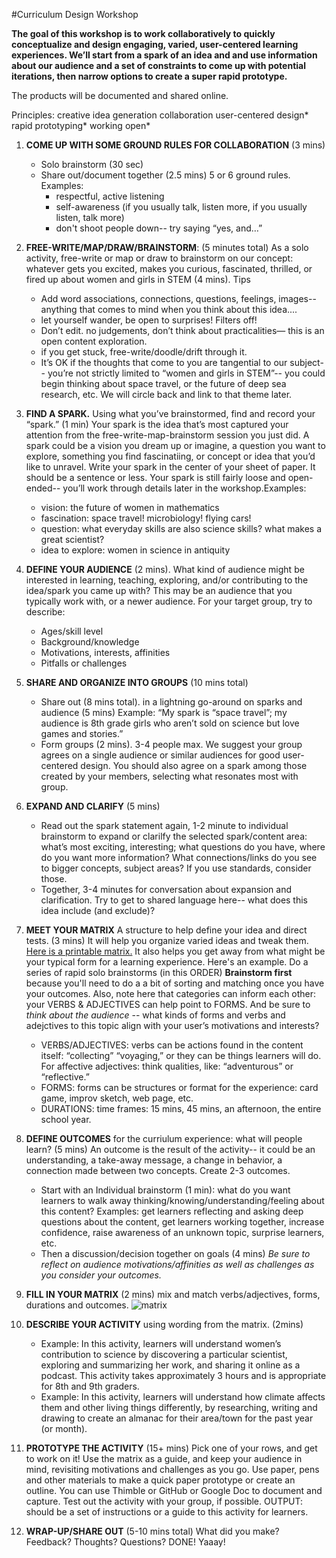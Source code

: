 #Curriculum Design Workshop 

**The goal of this workshop is to work collaboratively to quickly conceptualize and design engaging, varied, user-centered learning experiences. We’ll start from a spark of an idea and and use information about our audience and a set of constraints to come up with potential iterations, then narrow options to create a super rapid prototype.**

The products will be documented and shared online.

Principles: creative idea generation collaboration user-centered design* rapid prototyping* working open*  

1. **COME UP WITH SOME GROUND RULES FOR COLLABORATION** (3 mins)
    * Solo brainstorm (30 sec)
    * Share out/document together (2.5 mins) 5 or 6 ground rules. Examples:
	   * respectful, active listening
	   * self-awareness (if you usually talk, listen more, if you usually listen, talk more)
	   * don't shoot people down-- try saying “yes, and…”
	     
2. **FREE-WRITE/MAP/DRAW/BRAINSTORM**: (5 minutes total) As a solo activity, free-write or map or draw to brainstorm on our concept: whatever gets you excited, makes you curious, fascinated, thrilled, or fired up about women and girls in STEM (4 mins). Tips
	* Add word associations, connections, questions, feelings, images-- anything that comes to mind when you think about this idea.... 
	* let yourself wander, be open to surprises! Filters off! 
	* Don’t edit. no judgements, don’t think about practicalities— this is an open content exploration. 
	* if you get stuck, free-write/doodle/drift through it. 
	* It’s OK if the thoughts that come to you are tangential to our subject-- you’re not strictly limited to “women and girls in STEM”-- you could begin thinking about space travel, or the future of deep sea research, etc. We will circle back and link to that theme later. 

3. **FIND A SPARK.** Using what you’ve brainstormed, find and record your “spark.” (1 min) Your spark is the idea that’s most captured your attention from the free-write-map-brainstorm session you just did. A spark could be a vision you dream up or imagine, a question you want to explore, something you find fascinatiing, or concept or idea that you’d like to unravel. Write your spark in the center of your sheet of paper. It should be a sentence or less. Your spark is still fairly loose and open-ended-- you’ll work through details later in the workshop.Examples: 
	* vision: the future of women in mathematics
	* fascination: space travel! microbiology! flying cars! 
	* question: what everyday skills are also science skills? what makes a great scientist?
	* idea to explore: women in science in antiquity 
	
	
4. **DEFINE YOUR AUDIENCE** (2 mins). What kind of audience might be interested in learning, teaching, exploring, and/or contributing to the idea/spark you came up with? This may be an audience that you typically work with, or a newer audience. For your target group, try to describe: 
	* Ages/skill level 
	* Background/knowledge 
	* Motivations, interests, affinities 
	* Pitfalls or challenges 

5. **SHARE AND ORGANIZE INTO GROUPS** (10 mins total) 
	* Share out (8 mins total). in a lightning go-around on sparks and audience (5 mins) Example: “My spark is “space travel”; my audience is 8th grade girls who aren’t sold on science but love games and stories.” 
	* Form groups (2 mins). 3-4 people max. We suggest your group agrees on a single audience or similar audiences for good user-centered design. You should also agree on a spark among those created by your members, selecting what resonates most with group.

6. **EXPAND AND CLARIFY**   (5 mins)
	* Read out the spark statement again, 1-2 minute to individual brainstorm to expand or clarilfy the  selected spark/content area: what’s most exciting, interesting; what questions do you have, where do you want more information? What connections/links do you see to bigger concepts, subject areas? If you use standards, consider those. 
	* Together, 3-4 minutes for conversation about expansion and clarification. Try to get to shared language here-- what does this idea include (and exclude)?
	
7. **MEET YOUR MATRIX** A structure to help define your idea and direct tests. (3 mins) It will help you organize varied ideas and tweak them. [Here is a printable matrix.](https://github.com/mozillascience/curriculum-design-workshop/blob/master/instructions/matrix.pdf) It also helps you get away from what might be your typical form for a learning experience. Here's an example. Do a series of rapid solo brainstorms (in this ORDER)  **Brainstorm first** because you'll need to do a  a bit of sorting and matching once you have your outcomes. Also, note here that categories can inform each other: your VERBS & ADJECTIVES can help point to FORMS. And be sure to *think about the audience* -- what kinds of forms and verbs and adejctives to this topic align with your user’s motivations and interests?
	* VERBS/ADJECTIVES: verbs can be actions found in the content itself: “collecting” “voyaging,” or they can be things learners will do. For affective adjectives: think qualities, like: “adventurous” or “reflective.” 
	* FORMS: forms can be structures or format for the experience: card game, improv sketch, web page, etc. 
	* DURATIONS: time frames: 15 mins, 45 mins, an afternoon, the entire school year. 
8. **DEFINE OUTCOMES** for the curriulum experience: what will people learn? (5 mins)
An outcome is the result of the activity-- it could be an understanding, a take-away message, a change in behavior, a connection made between two concepts. Create 2-3 outcomes.
    * Start with an Individual brainstorm (1 min): what do you want learners to walk away thinking/knowing/understanding/feeling about this content? Examples: get learners reflecting and asking deep questions about the content, get learners working together, increase confidence, raise awareness of an unknown topic, surprise learners, etc. 
    * Then a discussion/decision together on goals (4 mins) *Be sure to reflect on audience motivations/affinities as well as challenges as you consider your outcomes.*
    
9. **FILL IN YOUR MATRIX** (2 mins) mix and match verbs/adjectives, forms, durations and outcomes.
![matrix](https://github.com/mozillascience/curriculum-design-workshop/blob/master/images/Screen%20Shot%202016-10-08%20at%208.49.26%20AM.png)
10. **DESCRIBE YOUR ACTIVITY** using wording from the matrix. (2mins)
	* Example: In this activity, learners will understand women’s contribution to science by discovering a particular scientist, exploring and summarizing her work, and sharing it online as a podcast. This activity takes approximately 3 hours and is appropriate for 8th and 9th graders.
	* Example: In this activity, learners will understand how climate affects them and other living things differently, by researching, writing and drawing to create an almanac for their area/town for the past year (or month). 
11. **PROTOTYPE THE ACTIVITY**  (15+ mins)  Pick one of your rows, and get to work on it! Use the matrix as a guide, and keep your audience in mind, revisiting motivations and challenges as you go. Use paper, pens and other materials to make a quick paper prototype or create an outline. You can use Thimble or GitHub or Google Doc to document and capture. Test out the activity with your group, if possible. OUTPUT: should be a set of instructions or a guide to this activity for learners. 

12. **WRAP-UP/SHARE OUT** (5-10 mins total)
What did you make? Feedback? Thoughts? Questions? DONE! Yaaay!

  




